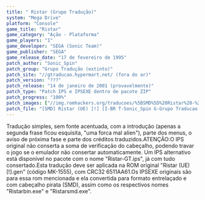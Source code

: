 ```yaml
---
title: " Ristar (Grupo Tradução)"
system: "Mega Drive"
platform: "Console"
game_title: "Ristar"
game_category: "Ação - Plataforma"
game_players: "1"
game_developer: "SEGA (Sonic Team)"
game_publisher: "SEGA"
game_release_date: "17 de fevereiro de 1995"
patch_author: "Sonic_Spin"
patch_group: "Grupo Tradução (extinto)"
patch_site: "//gtraducao.hypermart.net/ (fora do ar)"
patch_version: "???"
patch_release: "14 de janeiro de 2001 (provavelmente)"
patch_type: "Patch IPS e IPSEXE dentro de pacote ZIP"
patch_progress: "100%"
patch_images: ["//img.romhackers.org/traducoes/%5BSMD%5D%20Ristar%20-%20Grupo%20Traducao%20-%201.png","//img.romhackers.org/traducoes/%5BSMD%5D%20Ristar%20-%20Grupo%20Traducao%20-%202.png","//img.romhackers.org/traducoes/%5BSMD%5D%20Ristar%20-%20Grupo%20Traducao%20-%203.png"]
patch_file: "[SMD] Ristar (UE) [!] [I-BR T-Sonic_Spin G-Grupo Traducao P-100% A-2001].zip"
---
```

Tradução simples, sem fonte acentuada, com a introdução (apenas a segunda frase ficou esquisita, "uma forca mal alien"), parte dos menus, o aviso de próxima fase e parte dos créditos traduzidos.ATENÇÃO:O IPS original não conserta a soma de verificação do cabeçalho, podendo travar o jogo se o emulador não consertar automaticamente. Um IPS alternativo está disponível no pacote com o nome "Ristar-GT.ips", já com tudo consertado.Esta tradução deve ser aplicada na ROM original "Ristar (UE) [!].gen" (código MK-1555), com CRC32 6511AA61.Os IPSEXE originais são para essa rom mencionada e ela convertida para formato entrelaçado e com cabeçalho pirata (SMD), assim como os respectivos nomes "Ristarbin.exe" e "Ristarsmd.exe".